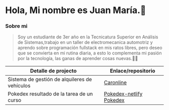 # Hola, Mi nombre es Juan María.👋

### Sobre mi
> Soy un estudiante de 3er año en la  Tecnicatura Superior en Análisis de Sistemas,trabajo en un taller de electromecanica automotriz y aprendo sobre programación fullstack en mis ratos libres,
pero deseo que se convierta en mi rutina diaria, a esto lo complementa mi pasión por la tecnología, las ganas de aprender cosas nuevas.🧑‍💻

| Detalle de projecto | Enlace/repositorio |
| ------------- | ------------- |
| Sistema de gestión de alquileres de vehículos  | [Caronline](https://github.com/JuuanmaSR/Caronline--rent-a-car)  |
| Pokedex resultado de la tarea de un curso  |[Pokedex-netlify](https://pokedex-jmf.netlify.app/)  [Pokedex](https://github.com/JuuanmaSR/Pokedex-tarea-clase-12)  |
